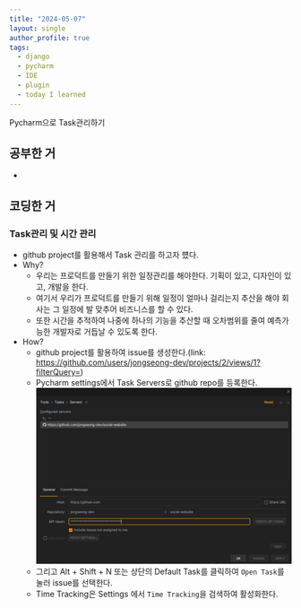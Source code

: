 ```yaml
---
title: "2024-05-07" 
layout: single
author_profile: true
tags:
  - django
  - pycharm
  - IDE
  - plugin
  - today I learned
---
```


Pycharm으로 Task관리하기

## 공부한 거
-

## 코딩한 거

### Task관리 및 시간 관리
- github project를 활용해서 Task 관리를 하고자 헀다.
- Why?
  - 우리는 프로덕트를 만들기 위한 일정관리를 해야한다. 기획이 있고, 디자인이 있고, 개발을 한다.
  - 여기서 우리가 프로덕트를 만들기 위해 일정이 얼마나 걸리는지 추산을 해야 회사는 그 일정에 발 맞추어 비즈니스를 할 수 있다.
  - 또한 시간을 추적하여 나중에 하나의 기능을 추산할 때 오차범위를 줄여 예측가능한 개발자로 거듭날 수 있도록 한다.
- How?
  - github project를 활용하여 issue를 생성한다.(link: https://github.com/users/jongseong-dev/projects/2/views/1?filterQuery=)
  - Pycharm settings에서 Task Servers로 github repo를 등록한다. 
  ![img.png](../../../../assets/image/20240507/img.png)
  - 그리고 Alt + Shift + N 또는 상단의 Default Task를 클릭하여 `Open Task`를 눌러 issue를 선택한다.
  - Time Tracking은 Settings 에서 `Time Tracking`을 검색하여 활성화한다.